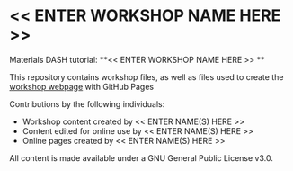 # << ENTER WORKSHOP NAME HERE >>
Materials DASH tutorial: **<<  ENTER WORKSHOP NAME HERE  >> **  

This repository contains workshop files, as well as files used to create the [workshop webpage](https://scds.github.io/test/) with GitHub Pages   


Contributions by the following individuals: 
- Workshop content created by << ENTER NAME(S) HERE >> 
- Content edited for online use by << ENTER NAME(S) HERE >> 
- Online pages created by << ENTER NAME(S) HERE >> 


  
All content is made available under a GNU General Public License v3.0.

